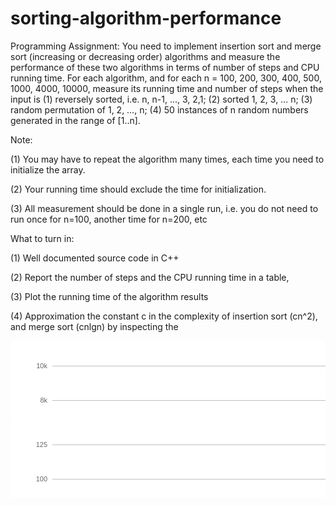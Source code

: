 # sorting-algorithm-performance
Programming Assignment: You need to implement insertion sort and merge sort (increasing or decreasing order) algorithms and measure the performance of these two algorithms in terms of number of steps and CPU running time.
For each algorithm, and for each n = 100, 200, 300, 400, 500, 1000, 4000, 10000, measure its running time and number of steps when the input is (1) reversely sorted, i.e. n, n-1, …, 3, 2,1; (2) sorted 1, 2, 3, … n; (3) random permutation of 1, 2, …, n; (4) 50 instances of n random numbers generated in the range of [1..n].

Note:

(1) You may have to repeat the algorithm many times, each time you need to initialize the array.

(2) Your running time should exclude the time for initialization. 

(3) All measurement should be done in a single run, i.e. you do not need to run once for n=100, another time for n=200, etc

 

What to turn in:

(1) Well documented source code in C++

(2) Report the number of steps and the CPU running time in a table,

(3) Plot the running time of the algorithm results

(4) Approximation the constant c in the complexity of insertion sort (cn^2), and merge sort (cnlgn) by inspecting the 

<?xml version="1.0" standalone="no"?><!DOCTYPE svg PUBLIC "-//W3C//DTD SVG 1.1//EN" "http://www.w3.org/Graphics/SVG/1.1/DTD/svg11.dtd"><svg xmlns:xlink="http://www.w3.org/1999/xlink" xmlns="http://www.w3.org/2000/svg" version="1.1" width="1605" height="400"><defs><clipPath id="highcharts-13"><rect rx="0" ry="0" fill="none" x="0" y="0" width="9999" height="400" stroke-width="0.000001"></rect></clipPath><clipPath id="highcharts-14"><rect fill="none" x="0" y="0" width="1239" height="328"></rect></clipPath></defs><rect rx="5" ry="5" fill="#FFFFFF" x="0" y="0" width="1605" height="400" stroke-width="0.000001"></rect><path fill="none" d="M 67 313.5 L 1306 313.5" stroke="#808080" stroke-width="1"></path><g class="highcharts-grid" ></g><g class="highcharts-grid" ><path fill="none" d="M 67 313.5 L 1306 313.5" stroke="#C0C0C0" stroke-width="1" ></path><path fill="none" d="M 67 259.5 L 1306 259.5" stroke="#C0C0C0" stroke-width="1" ></path><path fill="none" d="M 67 204.5 L 1306 204.5" stroke="#C0C0C0" stroke-width="1" ></path><path fill="none" d="M 67 149.5 L 1306 149.5" stroke="#C0C0C0" stroke-width="1" ></path><path fill="none" d="M 67 95.5 L 1306 95.5" stroke="#C0C0C0" stroke-width="1" ></path><path fill="none" d="M 67 40.5 L 1306 40.5" stroke="#C0C0C0" stroke-width="1" ></path><path fill="none" d="M 67 368.5 L 1306 368.5" stroke="#C0C0C0" stroke-width="1" ></path></g><g class="highcharts-axis" ><path fill="none" d="M 376.5 368 L 376.5 373" stroke="#C0D0E0" stroke-width="1"></path><path fill="none" d="M 531.5 368 L 531.5 373" stroke="#C0D0E0" stroke-width="1"></path><path fill="none" d="M 686.5 368 L 686.5 373" stroke="#C0D0E0" stroke-width="1"></path><path fill="none" d="M 840.5 368 L 840.5 373" stroke="#C0D0E0" stroke-width="1"></path><path fill="none" d="M 995.5 368 L 995.5 373" stroke="#C0D0E0" stroke-width="1"></path><path fill="none" d="M 1150.5 368 L 1150.5 373" stroke="#C0D0E0" stroke-width="1"></path><path fill="none" d="M 1305.5 368 L 1305.5 373" stroke="#C0D0E0" stroke-width="1"></path><path fill="none" d="M 221.5 368 L 221.5 373" stroke="#C0D0E0" stroke-width="1"></path><path fill="none" d="M 67 368.5 L 1306 368.5" stroke="#C0D0E0" stroke-width="1"  visibility="visible"></path></g><g class="highcharts-axis" ><text x="28.078125" y="204" style="font-family:'lucida grande', 'lucida sans unicode', verdana, arial, helvetica, sans-serif;font-size:12px;color:#6d869f;font-weight:bold;fill:#6d869f;"  transform="rotate(270 28.078125 204)" text-anchor="middle" visibility="visible"><tspan x="28.078125">Running Time (ms)</tspan></text></g><g class="highcharts-series-group" ><g class="highcharts-series" visibility="visible"  transform="translate(67,40)" clip-path="url(#highcharts-14)"><path fill="none" d="M 77.4375 273.3 L 232.3125 273.3 L 387.1875 273.3 L 542.0625 273.3 L 696.9375 273.3 L 851.8125 273.3 L 1006.6875 273.3 L 1161.5625 273.3" stroke="black" stroke-width="5"   stroke-opacity="0.049999999999999996" transform="translate(1, 1)"></path><path fill="none" d="M 77.4375 273.3 L 232.3125 273.3 L 387.1875 273.3 L 542.0625 273.3 L 696.9375 273.3 L 851.8125 273.3 L 1006.6875 273.3 L 1161.5625 273.3" stroke="black" stroke-width="3"   stroke-opacity="0.09999999999999999" transform="translate(1, 1)"></path><path fill="none" d="M 77.4375 273.3 L 232.3125 273.3 L 387.1875 273.3 L 542.0625 273.3 L 696.9375 273.3 L 851.8125 273.3 L 1006.6875 273.3 L 1161.5625 273.3" stroke="black" stroke-width="1"   stroke-opacity="0.15" transform="translate(1, 1)"></path><path fill="none" d="M 77.4375 273.3 L 232.3125 273.3 L 387.1875 273.3 L 542.0625 273.3 L 696.9375 273.3 L 851.8125 273.3 L 1006.6875 273.3 L 1161.5625 273.3" stroke="#4572A7" stroke-width="2" ></path></g><g class="highcharts-markers" visibility="visible"  transform="translate(67,40)" clip-path="none"><path fill="#4572A7" d="M 1161.5625 269.3 C 1166.8905 269.3 1166.8905 277.3 1161.5625 277.3 C 1156.2345 277.3 1156.2345 269.3 1161.5625 269.3 Z" stroke="#FFFFFF" stroke-width="0.000001"></path><path fill="#4572A7" d="M 1006.6875 269.3 C 1012.0155 269.3 1012.0155 277.3 1006.6875 277.3 C 1001.3595 277.3 1001.3595 269.3 1006.6875 269.3 Z" stroke="#FFFFFF" stroke-width="0.000001"></path><path fill="#4572A7" d="M 851.8125 269.3 C 857.1405 269.3 857.1405 277.3 851.8125 277.3 C 846.4845 277.3 846.4845 269.3 851.8125 269.3 Z" stroke="#FFFFFF" stroke-width="0.000001"></path><path fill="#4572A7" d="M 696.9375 269.3 C 702.2655 269.3 702.2655 277.3 696.9375 277.3 C 691.6095 277.3 691.6095 269.3 696.9375 269.3 Z" stroke="#FFFFFF" stroke-width="0.000001"></path><path fill="#4572A7" d="M 542.0625 269.3 C 547.3905 269.3 547.3905 277.3 542.0625 277.3 C 536.7345 277.3 536.7345 269.3 542.0625 269.3 Z" stroke="#FFFFFF" stroke-width="0.000001"></path><path fill="#4572A7" d="M 387.1875 269.3 C 392.5155 269.3 392.5155 277.3 387.1875 277.3 C 381.8595 277.3 381.8595 269.3 387.1875 269.3 Z" stroke="#FFFFFF" stroke-width="0.000001"></path><path fill="#4572A7" d="M 232.3125 269.3 C 237.6405 269.3 237.6405 277.3 232.3125 277.3 C 226.9845 277.3 226.9845 269.3 232.3125 269.3 Z" stroke="#FFFFFF" stroke-width="0.000001"></path><path fill="#4572A7" d="M 77.4375 269.3 C 82.7655 269.3 82.7655 277.3 77.4375 277.3 C 72.1095 277.3 72.1095 269.3 77.4375 269.3 Z" stroke="#FFFFFF" stroke-width="0.000001"></path></g><g class="highcharts-series" visibility="visible"  transform="translate(67,40)" clip-path="url(#highcharts-14)"><path fill="none" d="M 77.4375 273.3 L 232.3125 273.3 L 387.1875 273.2 L 542.0625 273 L 696.9375 272.7 L 851.8125 270.9 L 1006.6875 242.2 L 1161.5625 43.6" stroke="black" stroke-width="5"   stroke-opacity="0.049999999999999996" transform="translate(1, 1)"></path><path fill="none" d="M 77.4375 273.3 L 232.3125 273.3 L 387.1875 273.2 L 542.0625 273 L 696.9375 272.7 L 851.8125 270.9 L 1006.6875 242.2 L 1161.5625 43.6" stroke="black" stroke-width="3"   stroke-opacity="0.09999999999999999" transform="translate(1, 1)"></path><path fill="none" d="M 77.4375 273.3 L 232.3125 273.3 L 387.1875 273.2 L 542.0625 273 L 696.9375 272.7 L 851.8125 270.9 L 1006.6875 242.2 L 1161.5625 43.6" stroke="black" stroke-width="1"   stroke-opacity="0.15" transform="translate(1, 1)"></path><path fill="none" d="M 77.4375 273.3 L 232.3125 273.3 L 387.1875 273.2 L 542.0625 273 L 696.9375 272.7 L 851.8125 270.9 L 1006.6875 242.2 L 1161.5625 43.6" stroke="#AA4643" stroke-width="2" ></path></g><g class="highcharts-markers" visibility="visible"  transform="translate(67,40)" clip-path="none"><path fill="#AA4643" d="M 1161.5625 39.6 L 1165.5625 43.6 1161.5625 47.6 1157.5625 43.6 Z" stroke="#FFFFFF" stroke-width="0.000001"></path><path fill="#AA4643" d="M 1006.6875 238.2 L 1010.6875 242.2 1006.6875 246.2 1002.6875 242.2 Z" stroke="#FFFFFF" stroke-width="0.000001"></path><path fill="#AA4643" d="M 851.8125 266.9 L 855.8125 270.9 851.8125 274.9 847.8125 270.9 Z" stroke="#FFFFFF" stroke-width="0.000001"></path><path fill="#AA4643" d="M 696.9375 268.7 L 700.9375 272.7 696.9375 276.7 692.9375 272.7 Z" stroke="#FFFFFF" stroke-width="0.000001"></path><path fill="#AA4643" d="M 542.0625 269 L 546.0625 273 542.0625 277 538.0625 273 Z" stroke="#FFFFFF" stroke-width="0.000001"></path><path fill="#AA4643" d="M 387.1875 269.2 L 391.1875 273.2 387.1875 277.2 383.1875 273.2 Z" stroke="#FFFFFF" stroke-width="0.000001"></path><path fill="#AA4643" d="M 232.3125 269.3 L 236.3125 273.3 232.3125 277.3 228.3125 273.3 Z" stroke="#FFFFFF" stroke-width="0.000001"></path><path fill="#AA4643" d="M 77.4375 269.3 L 81.4375 273.3 77.4375 277.3 73.4375 273.3 Z" stroke="#FFFFFF" stroke-width="0.000001"></path></g><g class="highcharts-series" visibility="visible"  transform="translate(67,40)" clip-path="url(#highcharts-14)"><path fill="none" d="M 77.4375 273.3 L 232.3125 273.3 L 387.1875 273.2 L 542.0625 273.1 L 696.9375 273 L 851.8125 272.2 L 1006.6875 254 L 1161.5625 153.6" stroke="black" stroke-width="5"   stroke-opacity="0.049999999999999996" transform="translate(1, 1)"></path><path fill="none" d="M 77.4375 273.3 L 232.3125 273.3 L 387.1875 273.2 L 542.0625 273.1 L 696.9375 273 L 851.8125 272.2 L 1006.6875 254 L 1161.5625 153.6" stroke="black" stroke-width="3"   stroke-opacity="0.09999999999999999" transform="translate(1, 1)"></path><path fill="none" d="M 77.4375 273.3 L 232.3125 273.3 L 387.1875 273.2 L 542.0625 273.1 L 696.9375 273 L 851.8125 272.2 L 1006.6875 254 L 1161.5625 153.6" stroke="black" stroke-width="1"   stroke-opacity="0.15" transform="translate(1, 1)"></path><path fill="none" d="M 77.4375 273.3 L 232.3125 273.3 L 387.1875 273.2 L 542.0625 273.1 L 696.9375 273 L 851.8125 272.2 L 1006.6875 254 L 1161.5625 153.6" stroke="#89A54E" stroke-width="2" ></path></g><g class="highcharts-markers" visibility="visible"  transform="translate(67,40)" clip-path="none"><path fill="#89A54E" d="M 1157.5625 149.6 L 1165.5625 149.6 1165.5625 157.6 1157.5625 157.6 Z" stroke="#FFFFFF" stroke-width="0.000001"></path><path fill="#89A54E" d="M 1002.6875 250 L 1010.6875 250 1010.6875 258 1002.6875 258 Z" stroke="#FFFFFF" stroke-width="0.000001"></path><path fill="#89A54E" d="M 847.8125 268.2 L 855.8125 268.2 855.8125 276.2 847.8125 276.2 Z" stroke="#FFFFFF" stroke-width="0.000001"></path><path fill="#89A54E" d="M 692.9375 269 L 700.9375 269 700.9375 277 692.9375 277 Z" stroke="#FFFFFF" stroke-width="0.000001"></path><path fill="#89A54E" d="M 538.0625 269.1 L 546.0625 269.1 546.0625 277.1 538.0625 277.1 Z" stroke="#FFFFFF" stroke-width="0.000001"></path><path fill="#89A54E" d="M 383.1875 269.2 L 391.1875 269.2 391.1875 277.2 383.1875 277.2 Z" stroke="#FFFFFF" stroke-width="0.000001"></path><path fill="#89A54E" d="M 228.3125 269.3 L 236.3125 269.3 236.3125 277.3 228.3125 277.3 Z" stroke="#FFFFFF" stroke-width="0.000001"></path><path fill="#89A54E" d="M 73.4375 269.3 L 81.4375 269.3 81.4375 277.3 73.4375 277.3 Z" stroke="#FFFFFF" stroke-width="0.000001"></path></g><g class="highcharts-series" visibility="visible"  transform="translate(67,40)" clip-path="url(#highcharts-14)"><path fill="none" d="M 77.4375 273.3 L 232.3125 273.3 L 387.1875 273.3 L 542.0625 273.1 L 696.9375 273.1 L 851.8125 272.1 L 1006.6875 254.6 L 1161.5625 156.8" stroke="black" stroke-width="5"   stroke-opacity="0.049999999999999996" transform="translate(1, 1)"></path><path fill="none" d="M 77.4375 273.3 L 232.3125 273.3 L 387.1875 273.3 L 542.0625 273.1 L 696.9375 273.1 L 851.8125 272.1 L 1006.6875 254.6 L 1161.5625 156.8" stroke="black" stroke-width="3"   stroke-opacity="0.09999999999999999" transform="translate(1, 1)"></path><path fill="none" d="M 77.4375 273.3 L 232.3125 273.3 L 387.1875 273.3 L 542.0625 273.1 L 696.9375 273.1 L 851.8125 272.1 L 1006.6875 254.6 L 1161.5625 156.8" stroke="black" stroke-width="1"   stroke-opacity="0.15" transform="translate(1, 1)"></path><path fill="none" d="M 77.4375 273.3 L 232.3125 273.3 L 387.1875 273.3 L 542.0625 273.1 L 696.9375 273.1 L 851.8125 272.1 L 1006.6875 254.6 L 1161.5625 156.8" stroke="#80699B" stroke-width="2" ></path></g><g class="highcharts-markers" visibility="visible"  transform="translate(67,40)" clip-path="none"><path fill="#80699B" d="M 1161.5625 152.8 L 1165.5625 160.8 1157.5625 160.8 Z" stroke="#FFFFFF" stroke-width="0.000001"></path><path fill="#80699B" d="M 1006.6875 250.6 L 1010.6875 258.6 1002.6875 258.6 Z" stroke="#FFFFFF" stroke-width="0.000001"></path><path fill="#80699B" d="M 851.8125 268.1 L 855.8125 276.1 847.8125 276.1 Z" stroke="#FFFFFF" stroke-width="0.000001"></path><path fill="#80699B" d="M 696.9375 269.1 L 700.9375 277.1 692.9375 277.1 Z" stroke="#FFFFFF" stroke-width="0.000001"></path><path fill="#80699B" d="M 542.0625 269.1 L 546.0625 277.1 538.0625 277.1 Z" stroke="#FFFFFF" stroke-width="0.000001"></path><path fill="#80699B" d="M 387.1875 269.3 L 391.1875 277.3 383.1875 277.3 Z" stroke="#FFFFFF" stroke-width="0.000001"></path><path fill="#80699B" d="M 232.3125 269.3 L 236.3125 277.3 228.3125 277.3 Z" stroke="#FFFFFF" stroke-width="0.000001"></path><path fill="#80699B" d="M 77.4375 269.3 L 81.4375 277.3 73.4375 277.3 Z" stroke="#FFFFFF" stroke-width="0.000001"></path></g></g><text x="783" y="25" style="font-family:'lucida grande', 'lucida sans unicode', verdana, arial, helvetica, sans-serif;font-size:16px;color:#3e576f;fill:#3e576f;" text-anchor="middle" class="highcharts-title" ><tspan x="783">Insertion Sort Performance</tspan></text><g class="highcharts-legend"  transform="translate(1316,110)"><g  clip-path="url(#highcharts-13)"><g><g class="highcharts-legend-item"  transform="translate(8,3)"><path fill="none" d="M 0 11 L 16 11" stroke-width="2" stroke="#4572A7"></path><path fill="#4572A7" d="M 8 7 C 13.328 7 13.328 15 8 15 C 2.6719999999999997 15 2.6719999999999997 7 8 7 Z" stroke="#FFFFFF" stroke-width="0.000001"></path><text x="21" y="15" style="font-family:'lucida grande', 'lucida sans unicode', verdana, arial, helvetica, sans-serif;font-size:12px;cursor:pointer;color:#3e576f;fill:#3e576f;" text-anchor="start" ><tspan x="21">Sorted</tspan></text></g><g class="highcharts-legend-item"  transform="translate(8,21)"><path fill="none" d="M 0 11 L 16 11" stroke-width="2" stroke="#AA4643"></path><path fill="#AA4643" d="M 8 7 L 12 11 8 15 4 11 Z" stroke="#FFFFFF" stroke-width="0.000001"></path><text x="21" y="15" style="font-family:'lucida grande', 'lucida sans unicode', verdana, arial, helvetica, sans-serif;font-size:12px;cursor:pointer;color:#3e576f;fill:#3e576f;" text-anchor="start" ><tspan x="21">Reversely Sorted</tspan></text></g><g class="highcharts-legend-item"  transform="translate(8,39)"><path fill="none" d="M 0 11 L 16 11" stroke-width="2" stroke="#89A54E"></path><path fill="#89A54E" d="M 4 7 L 12 7 12 15 4 15 Z" stroke="#FFFFFF" stroke-width="0.000001"></path><text x="21" y="15" style="font-family:'lucida grande', 'lucida sans unicode', verdana, arial, helvetica, sans-serif;font-size:12px;cursor:pointer;color:#3e576f;fill:#3e576f;" text-anchor="start" ><tspan x="21">Random Permutation</tspan></text></g><g class="highcharts-legend-item"  transform="translate(8,57)"><path fill="none" d="M 0 11 L 16 11" stroke-width="2" stroke="#80699B"></path><path fill="#80699B" d="M 8 7 L 12 15 4 15 Z" stroke="#FFFFFF" stroke-width="0.000001"></path><text x="21" y="15" style="font-family:'lucida grande', 'lucida sans unicode', verdana, arial, helvetica, sans-serif;font-size:12px;cursor:pointer;color:#3e576f;fill:#3e576f;" text-anchor="start" ><tspan x="21">Average over 50 Instances Random Input</tspan></text></g></g></g></g><g class="highcharts-axis-labels" ><text x="144.4375" y="382" style="font-family:'lucida grande', 'lucida sans unicode', verdana, arial, helvetica, sans-serif;font-size:11px;width:135px;color:#666;line-height:14px;fill:#666;" text-anchor="middle"><tspan x="144.4375">100</tspan></text><text x="299.3125" y="382" style="font-family:'lucida grande', 'lucida sans unicode', verdana, arial, helvetica, sans-serif;font-size:11px;width:135px;color:#666;line-height:14px;fill:#666;" text-anchor="middle"><tspan x="299.3125">200</tspan></text><text x="454.1875" y="382" style="font-family:'lucida grande', 'lucida sans unicode', verdana, arial, helvetica, sans-serif;font-size:11px;width:135px;color:#666;line-height:14px;fill:#666;" text-anchor="middle"><tspan x="454.1875">300</tspan></text><text x="609.0625" y="382" style="font-family:'lucida grande', 'lucida sans unicode', verdana, arial, helvetica, sans-serif;font-size:11px;width:135px;color:#666;line-height:14px;fill:#666;" text-anchor="middle"><tspan x="609.0625">400</tspan></text><text x="763.9375" y="382" style="font-family:'lucida grande', 'lucida sans unicode', verdana, arial, helvetica, sans-serif;font-size:11px;width:135px;color:#666;line-height:14px;fill:#666;" text-anchor="middle"><tspan x="763.9375">500</tspan></text><text x="918.8125" y="382" style="font-family:'lucida grande', 'lucida sans unicode', verdana, arial, helvetica, sans-serif;font-size:11px;width:135px;color:#666;line-height:14px;fill:#666;" text-anchor="middle"><tspan x="918.8125">1000</tspan></text><text x="1073.6875" y="382" style="font-family:'lucida grande', 'lucida sans unicode', verdana, arial, helvetica, sans-serif;font-size:11px;width:135px;color:#666;line-height:14px;fill:#666;" text-anchor="middle"><tspan x="1073.6875">4000</tspan></text><text x="1228.5625" y="382" style="font-family:'lucida grande', 'lucida sans unicode', verdana, arial, helvetica, sans-serif;font-size:11px;width:135px;color:#666;line-height:14px;fill:#666;" text-anchor="middle"><tspan x="1228.5625">10000</tspan></text></g><g class="highcharts-axis-labels" ><text x="59" y="372.1" style="font-family:'lucida grande', 'lucida sans unicode', verdana, arial, helvetica, sans-serif;font-size:11px;width:600px;color:#666;line-height:14px;fill:#666;" text-anchor="end"><tspan x="59">-2k</tspan></text><text x="59" y="317.43333333333334" style="font-family:'lucida grande', 'lucida sans unicode', verdana, arial, helvetica, sans-serif;font-size:11px;width:600px;color:#666;line-height:14px;fill:#666;" text-anchor="end"><tspan x="59">0k</tspan></text><text x="59" y="262.76666666666665" style="font-family:'lucida grande', 'lucida sans unicode', verdana, arial, helvetica, sans-serif;font-size:11px;width:600px;color:#666;line-height:14px;fill:#666;" text-anchor="end"><tspan x="59">2k</tspan></text><text x="59" y="208.1" style="font-family:'lucida grande', 'lucida sans unicode', verdana, arial, helvetica, sans-serif;font-size:11px;width:600px;color:#666;line-height:14px;fill:#666;" text-anchor="end"><tspan x="59">4k</tspan></text><text x="59" y="153.4333333333333" style="font-family:'lucida grande', 'lucida sans unicode', verdana, arial, helvetica, sans-serif;font-size:11px;width:600px;color:#666;line-height:14px;fill:#666;" text-anchor="end"><tspan x="59">6k</tspan></text><text x="59" y="98.76666666666662" style="font-family:'lucida grande', 'lucida sans unicode', verdana, arial, helvetica, sans-serif;font-size:11px;width:600px;color:#666;line-height:14px;fill:#666;" text-anchor="end"><tspan x="59">8k</tspan></text><text x="59" y="44.1" style="font-family:'lucida grande', 'lucida sans unicode', verdana, arial, helvetica, sans-serif;font-size:11px;width:600px;color:#666;line-height:14px;fill:#666;" text-anchor="end"><tspan x="59">10k</tspan></text></g><g class="highcharts-tooltip"  style="padding:0;white-space:nowrap;" visibility="hidden"><rect rx="5" ry="5" fill="none" x="0" y="0" width="10" height="10" stroke-width="5" fill-opacity="0.85"  stroke="black" stroke-opacity="0.049999999999999996" transform="translate(1, 1)"></rect><rect rx="5" ry="5" fill="none" x="0" y="0" width="10" height="10" stroke-width="3" fill-opacity="0.85"  stroke="black" stroke-opacity="0.09999999999999999" transform="translate(1, 1)"></rect><rect rx="5" ry="5" fill="none" x="0" y="0" width="10" height="10" stroke-width="1" fill-opacity="0.85"  stroke="black" stroke-opacity="0.15" transform="translate(1, 1)"></rect><rect rx="5" ry="5" fill="rgb(255,255,255)" x="0" y="0" width="10" height="10" stroke-width="2" fill-opacity="0.85"></rect><text x="5" y="18" style="font-family:'lucida grande', 'lucida sans unicode', verdana, arial, helvetica, sans-serif;font-size:12px;color:#333333;fill:#333333;" ></text></g><text x="1595" y="395" style="font-family:'lucida grande', 'lucida sans unicode', verdana, arial, helvetica, sans-serif;font-size:10px;cursor:pointer;color:#909090;fill:#909090;" text-anchor="end" ><tspan x="1595">Highcharts.com</tspan></text><g class="highcharts-tracker" ><g visibility="visible"  transform="translate(67,40)" clip-path="url(#highcharts-14)"><path fill="none" d="M 67.4375 273.3 L 77.4375 273.3 L 232.3125 273.3 L 387.1875 273.3 L 542.0625 273.3 L 696.9375 273.3 L 851.8125 273.3 L 1006.6875 273.3 L 1161.5625 273.3 L 1171.5625 273.3"  stroke-linejoin="round" visibility="visible" stroke-opacity="0.0001" stroke="rgb(192,192,192)" stroke-width="22" style=""></path></g><g visibility="visible"  transform="translate(67,40)" clip-path="url(#highcharts-14)"><path fill="none" d="M 67.4375 273.3 L 77.4375 273.3 L 232.3125 273.3 L 387.1875 273.2 L 542.0625 273 L 696.9375 272.7 L 851.8125 270.9 L 1006.6875 242.2 L 1161.5625 43.6 L 1171.5625 43.6"  stroke-linejoin="round" visibility="visible" stroke-opacity="0.0001" stroke="rgb(192,192,192)" stroke-width="22" style=""></path></g><g visibility="visible"  transform="translate(67,40)" clip-path="url(#highcharts-14)"><path fill="none" d="M 67.4375 273.3 L 77.4375 273.3 L 232.3125 273.3 L 387.1875 273.2 L 542.0625 273.1 L 696.9375 273 L 851.8125 272.2 L 1006.6875 254 L 1161.5625 153.6 L 1171.5625 153.6"  stroke-linejoin="round" visibility="visible" stroke-opacity="0.0001" stroke="rgb(192,192,192)" stroke-width="22" style=""></path></g><g visibility="visible"  transform="translate(67,40)" clip-path="url(#highcharts-14)"><path fill="none" d="M 67.4375 273.3 L 77.4375 273.3 L 232.3125 273.3 L 387.1875 273.3 L 542.0625 273.1 L 696.9375 273.1 L 851.8125 272.1 L 1006.6875 254.6 L 1161.5625 156.8 L 1171.5625 156.8"  stroke-linejoin="round" visibility="visible" stroke-opacity="0.0001" stroke="rgb(192,192,192)" stroke-width="22" style=""></path></g></g></svg>
<?xml version="1.0" standalone="no"?><!DOCTYPE svg PUBLIC "-//W3C//DTD SVG 1.1//EN" "http://www.w3.org/Graphics/SVG/1.1/DTD/svg11.dtd"><svg xmlns:xlink="http://www.w3.org/1999/xlink" xmlns="http://www.w3.org/2000/svg" version="1.1" width="1605" height="400"><defs><clipPath id="highcharts-7"><rect rx="0" ry="0" fill="none" x="0" y="0" width="9999" height="400" stroke-width="0.000001"></rect></clipPath><clipPath id="highcharts-8"><rect fill="none" x="0" y="0" width="1239" height="328"></rect></clipPath></defs><rect rx="5" ry="5" fill="#FFFFFF" x="0" y="0" width="1605" height="400" stroke-width="0.000001"></rect><path fill="none" d="M 67 313.5 L 1306 313.5" stroke="#808080" stroke-width="1"></path><g class="highcharts-grid" ></g><g class="highcharts-grid" ><path fill="none" d="M 67 313.5 L 1306 313.5" stroke="#C0C0C0" stroke-width="1" ></path><path fill="none" d="M 67 259.5 L 1306 259.5" stroke="#C0C0C0" stroke-width="1" ></path><path fill="none" d="M 67 204.5 L 1306 204.5" stroke="#C0C0C0" stroke-width="1" ></path><path fill="none" d="M 67 149.5 L 1306 149.5" stroke="#C0C0C0" stroke-width="1" ></path><path fill="none" d="M 67 95.5 L 1306 95.5" stroke="#C0C0C0" stroke-width="1" ></path><path fill="none" d="M 67 40.5 L 1306 40.5" stroke="#C0C0C0" stroke-width="1" ></path><path fill="none" d="M 67 368.5 L 1306 368.5" stroke="#C0C0C0" stroke-width="1" ></path></g><g class="highcharts-axis" ><path fill="none" d="M 376.5 368 L 376.5 373" stroke="#C0D0E0" stroke-width="1"></path><path fill="none" d="M 531.5 368 L 531.5 373" stroke="#C0D0E0" stroke-width="1"></path><path fill="none" d="M 686.5 368 L 686.5 373" stroke="#C0D0E0" stroke-width="1"></path><path fill="none" d="M 840.5 368 L 840.5 373" stroke="#C0D0E0" stroke-width="1"></path><path fill="none" d="M 995.5 368 L 995.5 373" stroke="#C0D0E0" stroke-width="1"></path><path fill="none" d="M 1150.5 368 L 1150.5 373" stroke="#C0D0E0" stroke-width="1"></path><path fill="none" d="M 1305.5 368 L 1305.5 373" stroke="#C0D0E0" stroke-width="1"></path><path fill="none" d="M 221.5 368 L 221.5 373" stroke="#C0D0E0" stroke-width="1"></path><path fill="none" d="M 67 368.5 L 1306 368.5" stroke="#C0D0E0" stroke-width="1"  visibility="visible"></path></g><g class="highcharts-axis" ><text x="28.078125" y="204" style="font-family:'lucida grande', 'lucida sans unicode', verdana, arial, helvetica, sans-serif;font-size:12px;color:#6d869f;font-weight:bold;fill:#6d869f;"  transform="rotate(270 28.078125 204)" text-anchor="middle" visibility="visible"><tspan x="28.078125">Running Time (ms)</tspan></text></g><g class="highcharts-series-group" ><g class="highcharts-series" visibility="visible"  transform="translate(67,40)" clip-path="url(#highcharts-8)"><path fill="none" d="M 77.4375 273.3 L 232.3125 271.1 L 387.1875 269 L 542.0625 266.8 L 696.9375 264.6 L 851.8125 255.8 L 1006.6875 190.2 L 1161.5625 142.1" stroke="black" stroke-width="5"   stroke-opacity="0.049999999999999996" transform="translate(1, 1)"></path><path fill="none" d="M 77.4375 273.3 L 232.3125 271.1 L 387.1875 269 L 542.0625 266.8 L 696.9375 264.6 L 851.8125 255.8 L 1006.6875 190.2 L 1161.5625 142.1" stroke="black" stroke-width="3"   stroke-opacity="0.09999999999999999" transform="translate(1, 1)"></path><path fill="none" d="M 77.4375 273.3 L 232.3125 271.1 L 387.1875 269 L 542.0625 266.8 L 696.9375 264.6 L 851.8125 255.8 L 1006.6875 190.2 L 1161.5625 142.1" stroke="black" stroke-width="1"   stroke-opacity="0.15" transform="translate(1, 1)"></path><path fill="none" d="M 77.4375 273.3 L 232.3125 271.1 L 387.1875 269 L 542.0625 266.8 L 696.9375 264.6 L 851.8125 255.8 L 1006.6875 190.2 L 1161.5625 142.1" stroke="#4572A7" stroke-width="2" ></path></g><g class="highcharts-markers" visibility="visible"  transform="translate(67,40)" clip-path="none"><path fill="#4572A7" d="M 1161.5625 138.1 C 1166.8905 138.1 1166.8905 146.1 1161.5625 146.1 C 1156.2345 146.1 1156.2345 138.1 1161.5625 138.1 Z" stroke="#FFFFFF" stroke-width="0.000001"></path><path fill="#4572A7" d="M 1006.6875 186.2 C 1012.0155 186.2 1012.0155 194.2 1006.6875 194.2 C 1001.3595 194.2 1001.3595 186.2 1006.6875 186.2 Z" stroke="#FFFFFF" stroke-width="0.000001"></path><path fill="#4572A7" d="M 851.8125 251.8 C 857.1405 251.8 857.1405 259.8 851.8125 259.8 C 846.4845 259.8 846.4845 251.8 851.8125 251.8 Z" stroke="#FFFFFF" stroke-width="0.000001"></path><path fill="#4572A7" d="M 696.9375 260.6 C 702.2655 260.6 702.2655 268.6 696.9375 268.6 C 691.6095 268.6 691.6095 260.6 696.9375 260.6 Z" stroke="#FFFFFF" stroke-width="0.000001"></path><path fill="#4572A7" d="M 542.0625 262.8 C 547.3905 262.8 547.3905 270.8 542.0625 270.8 C 536.7345 270.8 536.7345 262.8 542.0625 262.8 Z" stroke="#FFFFFF" stroke-width="0.000001"></path><path fill="#4572A7" d="M 387.1875 265 C 392.5155 265 392.5155 273 387.1875 273 C 381.8595 273 381.8595 265 387.1875 265 Z" stroke="#FFFFFF" stroke-width="0.000001"></path><path fill="#4572A7" d="M 232.3125 267.1 C 237.6405 267.1 237.6405 275.1 232.3125 275.1 C 226.9845 275.1 226.9845 267.1 232.3125 267.1 Z" stroke="#FFFFFF" stroke-width="0.000001"></path><path fill="#4572A7" d="M 77.4375 269.3 C 82.7655 269.3 82.7655 277.3 77.4375 277.3 C 72.1095 277.3 72.1095 269.3 77.4375 269.3 Z" stroke="#FFFFFF" stroke-width="0.000001"></path></g><g class="highcharts-series" visibility="visible"  transform="translate(67,40)" clip-path="url(#highcharts-8)"><path fill="none" d="M 77.4375 273.3 L 232.3125 271.1 L 387.1875 269 L 542.0625 266.8 L 696.9375 264.6 L 851.8125 255.8 L 1006.6875 190.2 L 1161.5625 80.9" stroke="black" stroke-width="5"   stroke-opacity="0.049999999999999996" transform="translate(1, 1)"></path><path fill="none" d="M 77.4375 273.3 L 232.3125 271.1 L 387.1875 269 L 542.0625 266.8 L 696.9375 264.6 L 851.8125 255.8 L 1006.6875 190.2 L 1161.5625 80.9" stroke="black" stroke-width="3"   stroke-opacity="0.09999999999999999" transform="translate(1, 1)"></path><path fill="none" d="M 77.4375 273.3 L 232.3125 271.1 L 387.1875 269 L 542.0625 266.8 L 696.9375 264.6 L 851.8125 255.8 L 1006.6875 190.2 L 1161.5625 80.9" stroke="black" stroke-width="1"   stroke-opacity="0.15" transform="translate(1, 1)"></path><path fill="none" d="M 77.4375 273.3 L 232.3125 271.1 L 387.1875 269 L 542.0625 266.8 L 696.9375 264.6 L 851.8125 255.8 L 1006.6875 190.2 L 1161.5625 80.9" stroke="#AA4643" stroke-width="2" ></path></g><g class="highcharts-markers" visibility="visible"  transform="translate(67,40)" clip-path="none"><path fill="#AA4643" d="M 1161.5625 76.9 L 1165.5625 80.9 1161.5625 84.9 1157.5625 80.9 Z" stroke="#FFFFFF" stroke-width="0.000001"></path><path fill="#AA4643" d="M 1006.6875 186.2 L 1010.6875 190.2 1006.6875 194.2 1002.6875 190.2 Z" stroke="#FFFFFF" stroke-width="0.000001"></path><path fill="#AA4643" d="M 851.8125 251.8 L 855.8125 255.8 851.8125 259.8 847.8125 255.8 Z" stroke="#FFFFFF" stroke-width="0.000001"></path><path fill="#AA4643" d="M 696.9375 260.6 L 700.9375 264.6 696.9375 268.6 692.9375 264.6 Z" stroke="#FFFFFF" stroke-width="0.000001"></path><path fill="#AA4643" d="M 542.0625 262.8 L 546.0625 266.8 542.0625 270.8 538.0625 266.8 Z" stroke="#FFFFFF" stroke-width="0.000001"></path><path fill="#AA4643" d="M 387.1875 265 L 391.1875 269 387.1875 273 383.1875 269 Z" stroke="#FFFFFF" stroke-width="0.000001"></path><path fill="#AA4643" d="M 232.3125 267.1 L 236.3125 271.1 232.3125 275.1 228.3125 271.1 Z" stroke="#FFFFFF" stroke-width="0.000001"></path><path fill="#AA4643" d="M 77.4375 269.3 L 81.4375 273.3 77.4375 277.3 73.4375 273.3 Z" stroke="#FFFFFF" stroke-width="0.000001"></path></g><g class="highcharts-series" visibility="visible"  transform="translate(67,40)" clip-path="url(#highcharts-8)"><path fill="none" d="M 77.4375 273.3 L 232.3125 271.1 L 387.1875 269 L 542.0625 266.8 L 696.9375 264.6 L 851.8125 255.8 L 1006.6875 194.6 L 1161.5625 59" stroke="black" stroke-width="5"   stroke-opacity="0.049999999999999996" transform="translate(1, 1)"></path><path fill="none" d="M 77.4375 273.3 L 232.3125 271.1 L 387.1875 269 L 542.0625 266.8 L 696.9375 264.6 L 851.8125 255.8 L 1006.6875 194.6 L 1161.5625 59" stroke="black" stroke-width="3"   stroke-opacity="0.09999999999999999" transform="translate(1, 1)"></path><path fill="none" d="M 77.4375 273.3 L 232.3125 271.1 L 387.1875 269 L 542.0625 266.8 L 696.9375 264.6 L 851.8125 255.8 L 1006.6875 194.6 L 1161.5625 59" stroke="black" stroke-width="1"   stroke-opacity="0.15" transform="translate(1, 1)"></path><path fill="none" d="M 77.4375 273.3 L 232.3125 271.1 L 387.1875 269 L 542.0625 266.8 L 696.9375 264.6 L 851.8125 255.8 L 1006.6875 194.6 L 1161.5625 59" stroke="#89A54E" stroke-width="2" ></path></g><g class="highcharts-markers" visibility="visible"  transform="translate(67,40)" clip-path="none"><path fill="#89A54E" d="M 1157.5625 55 L 1165.5625 55 1165.5625 63 1157.5625 63 Z" stroke="#FFFFFF" stroke-width="0.000001"></path><path fill="#89A54E" d="M 1002.6875 190.6 L 1010.6875 190.6 1010.6875 198.6 1002.6875 198.6 Z" stroke="#FFFFFF" stroke-width="0.000001"></path><path fill="#89A54E" d="M 847.8125 251.8 L 855.8125 251.8 855.8125 259.8 847.8125 259.8 Z" stroke="#FFFFFF" stroke-width="0.000001"></path><path fill="#89A54E" d="M 692.9375 260.6 L 700.9375 260.6 700.9375 268.6 692.9375 268.6 Z" stroke="#FFFFFF" stroke-width="0.000001"></path><path fill="#89A54E" d="M 538.0625 262.8 L 546.0625 262.8 546.0625 270.8 538.0625 270.8 Z" stroke="#FFFFFF" stroke-width="0.000001"></path><path fill="#89A54E" d="M 383.1875 265 L 391.1875 265 391.1875 273 383.1875 273 Z" stroke="#FFFFFF" stroke-width="0.000001"></path><path fill="#89A54E" d="M 228.3125 267.1 L 236.3125 267.1 236.3125 275.1 228.3125 275.1 Z" stroke="#FFFFFF" stroke-width="0.000001"></path><path fill="#89A54E" d="M 73.4375 269.3 L 81.4375 269.3 81.4375 277.3 73.4375 277.3 Z" stroke="#FFFFFF" stroke-width="0.000001"></path></g><g class="highcharts-series" visibility="visible"  transform="translate(67,40)" clip-path="url(#highcharts-8)"><path fill="none" d="M 77.4375 273.3 L 232.3125 271.1 L 387.1875 269 L 542.0625 266.8 L 696.9375 266.8 L 851.8125 255.8 L 1006.6875 196.8 L 1161.5625 78.7" stroke="black" stroke-width="5"   stroke-opacity="0.049999999999999996" transform="translate(1, 1)"></path><path fill="none" d="M 77.4375 273.3 L 232.3125 271.1 L 387.1875 269 L 542.0625 266.8 L 696.9375 266.8 L 851.8125 255.8 L 1006.6875 196.8 L 1161.5625 78.7" stroke="black" stroke-width="3"   stroke-opacity="0.09999999999999999" transform="translate(1, 1)"></path><path fill="none" d="M 77.4375 273.3 L 232.3125 271.1 L 387.1875 269 L 542.0625 266.8 L 696.9375 266.8 L 851.8125 255.8 L 1006.6875 196.8 L 1161.5625 78.7" stroke="black" stroke-width="1"   stroke-opacity="0.15" transform="translate(1, 1)"></path><path fill="none" d="M 77.4375 273.3 L 232.3125 271.1 L 387.1875 269 L 542.0625 266.8 L 696.9375 266.8 L 851.8125 255.8 L 1006.6875 196.8 L 1161.5625 78.7" stroke="#80699B" stroke-width="2" ></path></g><g class="highcharts-markers" visibility="visible"  transform="translate(67,40)" clip-path="none"><path fill="#80699B" d="M 1161.5625 74.7 L 1165.5625 82.7 1157.5625 82.7 Z" stroke="#FFFFFF" stroke-width="0.000001"></path><path fill="#80699B" d="M 1006.6875 192.8 L 1010.6875 200.8 1002.6875 200.8 Z" stroke="#FFFFFF" stroke-width="0.000001"></path><path fill="#80699B" d="M 851.8125 251.8 L 855.8125 259.8 847.8125 259.8 Z" stroke="#FFFFFF" stroke-width="0.000001"></path><path fill="#80699B" d="M 696.9375 262.8 L 700.9375 270.8 692.9375 270.8 Z" stroke="#FFFFFF" stroke-width="0.000001"></path><path fill="#80699B" d="M 542.0625 262.8 L 546.0625 270.8 538.0625 270.8 Z" stroke="#FFFFFF" stroke-width="0.000001"></path><path fill="#80699B" d="M 387.1875 265 L 391.1875 273 383.1875 273 Z" stroke="#FFFFFF" stroke-width="0.000001"></path><path fill="#80699B" d="M 232.3125 267.1 L 236.3125 275.1 228.3125 275.1 Z" stroke="#FFFFFF" stroke-width="0.000001"></path><path fill="#80699B" d="M 77.4375 269.3 L 81.4375 277.3 73.4375 277.3 Z" stroke="#FFFFFF" stroke-width="0.000001"></path></g></g><text x="783" y="25" style="font-family:'lucida grande', 'lucida sans unicode', verdana, arial, helvetica, sans-serif;font-size:16px;color:#3e576f;fill:#3e576f;" text-anchor="middle" class="highcharts-title" ><tspan x="783">Merge Sort Performance</tspan></text><g class="highcharts-legend"  transform="translate(1316,110)"><g  clip-path="url(#highcharts-7)"><g><g class="highcharts-legend-item"  transform="translate(8,3)"><path fill="none" d="M 0 11 L 16 11" stroke-width="2" stroke="#4572A7"></path><path fill="#4572A7" d="M 8 7 C 13.328 7 13.328 15 8 15 C 2.6719999999999997 15 2.6719999999999997 7 8 7 Z" stroke="#FFFFFF" stroke-width="0.000001"></path><text x="21" y="15" style="font-family:'lucida grande', 'lucida sans unicode', verdana, arial, helvetica, sans-serif;font-size:12px;cursor:pointer;color:#3e576f;fill:#3e576f;" text-anchor="start" ><tspan x="21">Sorted</tspan></text></g><g class="highcharts-legend-item"  transform="translate(8,21)"><path fill="none" d="M 0 11 L 16 11" stroke-width="2" stroke="#AA4643"></path><path fill="#AA4643" d="M 8 7 L 12 11 8 15 4 11 Z" stroke="#FFFFFF" stroke-width="0.000001"></path><text x="21" y="15" style="font-family:'lucida grande', 'lucida sans unicode', verdana, arial, helvetica, sans-serif;font-size:12px;cursor:pointer;color:#3e576f;fill:#3e576f;" text-anchor="start" ><tspan x="21">Reversely Sorted</tspan></text></g><g class="highcharts-legend-item"  transform="translate(8,39)"><path fill="none" d="M 0 11 L 16 11" stroke-width="2" stroke="#89A54E"></path><path fill="#89A54E" d="M 4 7 L 12 7 12 15 4 15 Z" stroke="#FFFFFF" stroke-width="0.000001"></path><text x="21" y="15" style="font-family:'lucida grande', 'lucida sans unicode', verdana, arial, helvetica, sans-serif;font-size:12px;cursor:pointer;color:#3e576f;fill:#3e576f;" text-anchor="start" ><tspan x="21">Random Permutation</tspan></text></g><g class="highcharts-legend-item"  transform="translate(8,57)"><path fill="none" d="M 0 11 L 16 11" stroke-width="2" stroke="#80699B"></path><path fill="#80699B" d="M 8 7 L 12 15 4 15 Z" stroke="#FFFFFF" stroke-width="0.000001"></path><text x="21" y="15" style="font-family:'lucida grande', 'lucida sans unicode', verdana, arial, helvetica, sans-serif;font-size:12px;cursor:pointer;color:#3e576f;fill:#3e576f;" text-anchor="start" ><tspan x="21">Average over 50 Instances Random Input</tspan></text></g></g></g></g><g class="highcharts-axis-labels" ><text x="144.4375" y="382" style="font-family:'lucida grande', 'lucida sans unicode', verdana, arial, helvetica, sans-serif;font-size:11px;width:135px;color:#666;line-height:14px;fill:#666;" text-anchor="middle"><tspan x="144.4375">100</tspan></text><text x="299.3125" y="382" style="font-family:'lucida grande', 'lucida sans unicode', verdana, arial, helvetica, sans-serif;font-size:11px;width:135px;color:#666;line-height:14px;fill:#666;" text-anchor="middle"><tspan x="299.3125">200</tspan></text><text x="454.1875" y="382" style="font-family:'lucida grande', 'lucida sans unicode', verdana, arial, helvetica, sans-serif;font-size:11px;width:135px;color:#666;line-height:14px;fill:#666;" text-anchor="middle"><tspan x="454.1875">300</tspan></text><text x="609.0625" y="382" style="font-family:'lucida grande', 'lucida sans unicode', verdana, arial, helvetica, sans-serif;font-size:11px;width:135px;color:#666;line-height:14px;fill:#666;" text-anchor="middle"><tspan x="609.0625">400</tspan></text><text x="763.9375" y="382" style="font-family:'lucida grande', 'lucida sans unicode', verdana, arial, helvetica, sans-serif;font-size:11px;width:135px;color:#666;line-height:14px;fill:#666;" text-anchor="middle"><tspan x="763.9375">500</tspan></text><text x="918.8125" y="382" style="font-family:'lucida grande', 'lucida sans unicode', verdana, arial, helvetica, sans-serif;font-size:11px;width:135px;color:#666;line-height:14px;fill:#666;" text-anchor="middle"><tspan x="918.8125">1000</tspan></text><text x="1073.6875" y="382" style="font-family:'lucida grande', 'lucida sans unicode', verdana, arial, helvetica, sans-serif;font-size:11px;width:135px;color:#666;line-height:14px;fill:#666;" text-anchor="middle"><tspan x="1073.6875">4000</tspan></text><text x="1228.5625" y="382" style="font-family:'lucida grande', 'lucida sans unicode', verdana, arial, helvetica, sans-serif;font-size:11px;width:135px;color:#666;line-height:14px;fill:#666;" text-anchor="middle"><tspan x="1228.5625">10000</tspan></text></g><g class="highcharts-axis-labels" ><text x="59" y="317.43333333333334" style="font-family:'lucida grande', 'lucida sans unicode', verdana, arial, helvetica, sans-serif;font-size:11px;width:600px;color:#666;line-height:14px;fill:#666;" text-anchor="end"><tspan x="59">0</tspan></text><text x="59" y="98.76666666666668" style="font-family:'lucida grande', 'lucida sans unicode', verdana, arial, helvetica, sans-serif;font-size:11px;width:600px;color:#666;line-height:14px;fill:#666;" text-anchor="end"><tspan x="59">100</tspan></text><text x="59" y="372.1" style="font-family:'lucida grande', 'lucida sans unicode', verdana, arial, helvetica, sans-serif;font-size:11px;width:600px;color:#666;line-height:14px;fill:#666;" text-anchor="end"><tspan x="59">-25</tspan></text><text x="59" y="262.7666666666667" style="font-family:'lucida grande', 'lucida sans unicode', verdana, arial, helvetica, sans-serif;font-size:11px;width:600px;color:#666;line-height:14px;fill:#666;" text-anchor="end"><tspan x="59">25</tspan></text><text x="59" y="208.1" style="font-family:'lucida grande', 'lucida sans unicode', verdana, arial, helvetica, sans-serif;font-size:11px;width:600px;color:#666;line-height:14px;fill:#666;" text-anchor="end"><tspan x="59">50</tspan></text><text x="59" y="153.43333333333334" style="font-family:'lucida grande', 'lucida sans unicode', verdana, arial, helvetica, sans-serif;font-size:11px;width:600px;color:#666;line-height:14px;fill:#666;" text-anchor="end"><tspan x="59">75</tspan></text><text x="59" y="44.1" style="font-family:'lucida grande', 'lucida sans unicode', verdana, arial, helvetica, sans-serif;font-size:11px;width:600px;color:#666;line-height:14px;fill:#666;" text-anchor="end"><tspan x="59">125</tspan></text></g><g class="highcharts-tooltip"  style="padding:0;white-space:nowrap;" visibility="hidden"><rect rx="5" ry="5" fill="none" x="0" y="0" width="10" height="10" stroke-width="5" fill-opacity="0.85"  stroke="black" stroke-opacity="0.049999999999999996" transform="translate(1, 1)"></rect><rect rx="5" ry="5" fill="none" x="0" y="0" width="10" height="10" stroke-width="3" fill-opacity="0.85"  stroke="black" stroke-opacity="0.09999999999999999" transform="translate(1, 1)"></rect><rect rx="5" ry="5" fill="none" x="0" y="0" width="10" height="10" stroke-width="1" fill-opacity="0.85"  stroke="black" stroke-opacity="0.15" transform="translate(1, 1)"></rect><rect rx="5" ry="5" fill="rgb(255,255,255)" x="0" y="0" width="10" height="10" stroke-width="2" fill-opacity="0.85"></rect><text x="5" y="18" style="font-family:'lucida grande', 'lucida sans unicode', verdana, arial, helvetica, sans-serif;font-size:12px;color:#333333;fill:#333333;" ></text></g><text x="1595" y="395" style="font-family:'lucida grande', 'lucida sans unicode', verdana, arial, helvetica, sans-serif;font-size:10px;cursor:pointer;color:#909090;fill:#909090;" text-anchor="end" ><tspan x="1595">Highcharts.com</tspan></text><g class="highcharts-tracker" ><g visibility="visible"  transform="translate(67,40)" clip-path="url(#highcharts-8)"><path fill="none" d="M 67.4375 273.3 L 77.4375 273.3 L 232.3125 271.1 L 387.1875 269 L 542.0625 266.8 L 696.9375 264.6 L 851.8125 255.8 L 1006.6875 190.2 L 1161.5625 142.1 L 1171.5625 142.1"  stroke-linejoin="round" visibility="visible" stroke-opacity="0.0001" stroke="rgb(192,192,192)" stroke-width="22" style=""></path></g><g visibility="visible"  transform="translate(67,40)" clip-path="url(#highcharts-8)"><path fill="none" d="M 67.4375 273.3 L 77.4375 273.3 L 232.3125 271.1 L 387.1875 269 L 542.0625 266.8 L 696.9375 264.6 L 851.8125 255.8 L 1006.6875 190.2 L 1161.5625 80.9 L 1171.5625 80.9"  stroke-linejoin="round" visibility="visible" stroke-opacity="0.0001" stroke="rgb(192,192,192)" stroke-width="22" style=""></path></g><g visibility="visible"  transform="translate(67,40)" clip-path="url(#highcharts-8)"><path fill="none" d="M 67.4375 273.3 L 77.4375 273.3 L 232.3125 271.1 L 387.1875 269 L 542.0625 266.8 L 696.9375 264.6 L 851.8125 255.8 L 1006.6875 194.6 L 1161.5625 59 L 1171.5625 59"  stroke-linejoin="round" visibility="visible" stroke-opacity="0.0001" stroke="rgb(192,192,192)" stroke-width="22" style=""></path></g><g visibility="visible"  transform="translate(67,40)" clip-path="url(#highcharts-8)"><path fill="none" d="M 67.4375 273.3 L 77.4375 273.3 L 232.3125 271.1 L 387.1875 269 L 542.0625 266.8 L 696.9375 266.8 L 851.8125 255.8 L 1006.6875 196.8 L 1161.5625 78.7 L 1171.5625 78.7"  stroke-linejoin="round" visibility="visible" stroke-opacity="0.0001" stroke="rgb(192,192,192)" stroke-width="22" style=""></path></g></g></svg>
